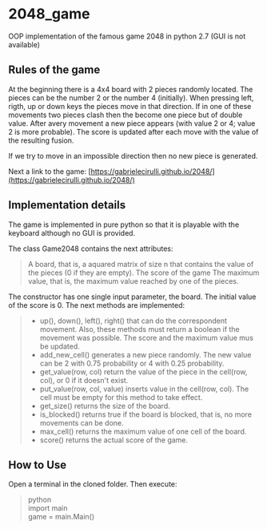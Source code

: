 # 2048_game
OOP implementation of the famous game 2048 in python 2.7 (GUI is not available)  


## Rules of the game

At the beginning there is a 4x4 board with 2 pieces randomly located. The pieces can be the number 2 or the number 4 (initially). When pressing left, rigth, up or down keys  the pieces move in that direction. If in one of these movements two pieces clash then the become one piece but of double value. After avery movement a new piece appears (with value 2 or 4; value 2 is more probable). The score is updated after each move with the value of the resulting fusion.  

If we try to move in an impossible direction then no new piece is generated.

Next a link to the game: [https://gabrielecirulli.github.io/2048/](https://gabrielecirulli.github.io/2048/)  


## Implementation details  
The game is implemented in pure python so that it is playable with the keyboard  although no GUI is provided.  

The class Game2048 contains the next attributes:  
> A board, that is, a aquared matrix of size n that contains the value of the pieces (0 if they are empty).
> The score of the game
> The maximum value, that is, the maximum value reached by one of the pieces.

The constructor has one single input parameter, the board. The initial value of the score is 0. The next methods are implemented:
> - up(), down(), left(), right() that can do the correspondent movement. Also, these methods must return a boolean if the movement was possible. The score and the maximum value mus be updated.  
> - add_new_cell() generates a new piece randomly. The new value can be 2 with 0.75 probability or 4 with 0.25 probability.  
> - get_value(row, col) return the value of the piece in the cell(row, col), or 0 if it doesn't exist.  
> - put_value(row, col, value) inserts value in the cell(row, col). The cell must be empty for this method to take effect.  
> - get_size() returns the size of the board.  
> - is_blocked() returns true if the board is blocked, that is, no more movements can be done.  
> - max_cell() returns the maximum value of one cell of the board.
> - score() returns the actual score of the game.  

## How to Use
Open a terminal in the cloned folder. Then execute:  
> python  
> import main  
> game = main.Main()